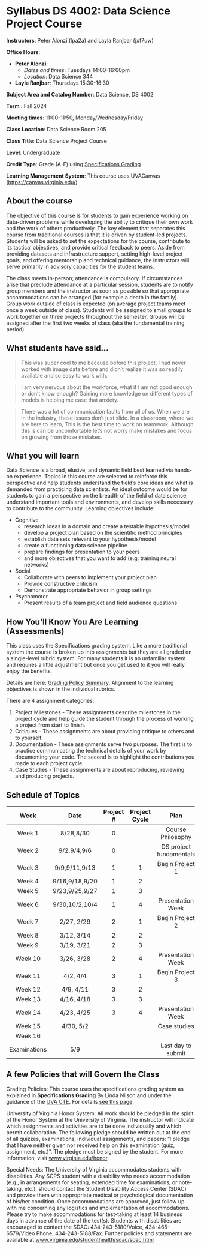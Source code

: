 # Syllabus DS 4002: Data Science Project Course

**Instructors**: Peter Alonzi (lpa2a) and Layla Ranjbar (jxf7uw)

**Office Hours**:
   - **Peter Alonzi**:
        - *Dates and times*: Tuesdays 14:00-16:00pm
        - *Location*:  Data Science 344
   - **Layla Ranjbar**: Thursdays 15:30-16:30

**Subject Area and Catalog Number**: Data Science, DS 4002

**Term** : Fall 2024

**Meeting times**:  11:00-11:50, Monday/Wednesday/Friday

**Class Location**: Data Science Room 205

**Class Title**: Data Science Project Course

**Level**: Undergraduate

**Credit Type**: Grade (A-F) using [Specifications Grading](https://app.cte.virginia.edu/events/cdi-2x-designing-equitable-grading-schemes)

**Learning Management System**: This course uses UVACanvas (https://canvas.virginia.edu/)
<br>

## About the course
The objective of this course is for students to gain experience working on data-driven 
problems while developing the ability to critique their own work and the work of others 
productively. The key element that separates this course from traditional courses is that it 
is driven by student-led projects. Students will be asked to set the expectations for the 
course, contribute to its tactical objectives, and provide critical feedback to peers. Aside 
from providing datasets and infrastructure support, setting high-level project goals, and 
offering mentorship and technical guidance, the instructors will serve primarily in 
advisory capacities for the student teams.

The class meets in-person; attendance is compulsory. If circumstances arise that preclude 
attendance at a particular session, students are to notify group members and the instructor 
as soon as possible so that appropriate accommodations can be arranged (for example a 
death in the family). Group work outside of class is expected (on average project teams meet once a week outside of class). Students will be assigned to 
small groups to work together on three projects throughout the semester. Groups will be 
assigned after the first two weeks of class (aka the fundamental training period)

## What students have said...
> This was super cool to me because before this project, I had never worked with image data before and didn’t realize it was so readily available and so easy to work with. 

> I am very nervous about the workforce, what if I am not good enough or don’t know enough? Gaining more knowledge on different types of models is helping me ease that anxiety.

> There was a lot of communication faults from all of us. When we are in the industry, these issues don’t just slide. In a classroom, where we are here to learn, This is the best time to work on teamwork. Although this is can be uncomfortable let’s not worry make mistakes and focus on growing from those mistakes.

## What you will learn 
Data Science is a broad, elusive, and dynamic field best learned via hands-on experience. 
Topics in this course are selected to reinforce this perspective and help students understand 
the field’s core ideas and what is demanded from practicing data scientists. An ideal 
outcome would be for students to gain a perspective on the breadth of the field of data 
science, understand important tools and environments, and develop skills necessary to 
contribute to the community. Learning objectives include:
* Cognitive
  * research ideas in a domain and create a testable hypothesis/model
  * develop a project plan based on the scientific method principles
  * establish data sets relevant to your hypothesis/model
  * create a functioning data science pipeline
  * prepare findings for presentation to your peers
  * and more objectives that you want to add (e.g. training neural networks)
* Social
  * Collaborate with peers to implement your project plan
  * Provide constructive criticism
  * Demonstrate appropriate behavior in group settings
* Psychomotor
  * Present results of a team project and field audience questions


## How You’ll Know You Are Learning (Assessments)
This class uses the Specifications grading system. Like a more traditional system the course is broken up into assignments but they are all graded on a single-level rubric system. For many students it is an unfamiliar system and requires a little adjustment but once you get used to it you will really enjoy the benefits.

Details are here: [Grading Policy Summary](grading.md). Alignment to the learning objectives is shown in the individual rubrics. 

There are 4 assignment categories:
1. Project Milestones - These assignments describe milestones in the project cycle and help guide the student through the process of working a project from start to finish.
2. Critiques - These assignments are about providing critique to others and to yourself.
3. Documentation - These assignments serve two purposes. The first is to practice communicating the technical details of your work by documenting your code. The second is to highlight the contributions you made to each project cycle.
4. Case Studies - These assignments are about reproducing, reviewing and producing projects.

## Schedule of Topics 

| Week 	| Date|Project # 	|Project Cycle	| Plan 	|Milestone	|
|:---:	|:---:|:---:	|:---:	|:---:	|:---:	|
| Week 1  | 8/28,8/30 |0	|  	   | 	Course Philosophy    |	      |
| Week 2  | 9/2,9/4,9/6 |0  |   | DS project fundamentals | |
| Week 3  | 9/9,9/11,9/13 |1  | 1	|Begin Project 1 | MI1	|
| Week 4  | 9/16,9/18,9/20|1|	2 |   | MI2	|
| Week 5  | 9/23,9/25,9/27|1 | 3 |    | MI3   |
| Week 6	 | 9/30,10/2,10/4 |1	  | 4 | Presentation Week  | MI4  |
| Week 7  | 2/27, 2/29 |2   | 1	|   Begin Project 2	|MI1 |
| Week 8  | 3/12, 3/14 | 2	| 2	| 	  |MI2|
| Week 9 | 3/19, 3/21 |2	| 3	|	  | MI3	|
| Week 10 | 3/26, 3/28 | 2 | 4 | Presentation Week | MI4 |
| Week 11 | 4/2, 4/4 |  3  |	1 | Begin Project 3 | MI1 |
| Week 12 | 4/9, 4/11 | 3 | 2	|   | MI2 |
| Week 13 | 4/16, 4/18 | 3 | 3 | | MI3 |
| Week 14 | 4/23, 4/25 | 3	| 	4| Presentation Week  | MI4  |
| Week 15 | 4/30, 5/2 | 	|  	| Case studies |  	|
| Week 16 |          |    |      |             |      |
| Examinations | 5/9 | | | Last day to submit| |


## A few Policies that will Govern the Class

Grading Policies: This course uses the specifications grading system as explained in **Specifications Grading** By Linda Nilson and under the guidance of the [UVA CTE](https://app.cte.virginia.edu/events/cdi-2x-designing-equitable-grading-schemes). For details [see this page](grading.md).

University of Virginia Honor System: All work should be pledged in the spirit of the Honor System at the University of Virginia. The instructor will indicate which assignments and activities are to be done individually and which permit collaboration. The following pledge should be written out at the end of all quizzes, examinations, individual assignments, and papers:  “I pledge that I have neither given nor received help on this examination (quiz, assignment, etc.)”.  The pledge must be signed by the student. For more information, visit www.virginia.edu/honor.


Special Needs:  The University of Virginia accommodates students with disabilities. Any SCPS student with a disability who needs accommodation (e.g., in arrangements for seating, extended time for examinations, or note-taking, etc.), should contact the Student Disability Access Center (SDAC) and provide them with appropriate medical or psychological documentation of his/her condition. Once accommodations are approved, just follow up with me concerning any logistics and implementation of accommodations.  Please try to make accommodations for test-taking at least 14 business days in advance of the date of the test(s). Students with disabilities are encouraged to contact the SDAC: 434-243-5180/Voice, 434-465-6579/Video Phone, 434-243-5188/Fax. Further policies and statements are available at www.virginia.edu/studenthealth/sdac/sdac.html

